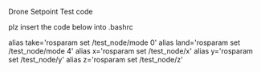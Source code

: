 Drone Setpoint Test code

plz insert the code below into .bashrc 

alias take='rosparam set /test_node/mode 0'
alias land='rosparam set /test_node/mode 4'
alias x='rosparam set /test_node/x'
alias y='rosparam set /test_node/y'
alias z='rosparam set /test_node/z'

